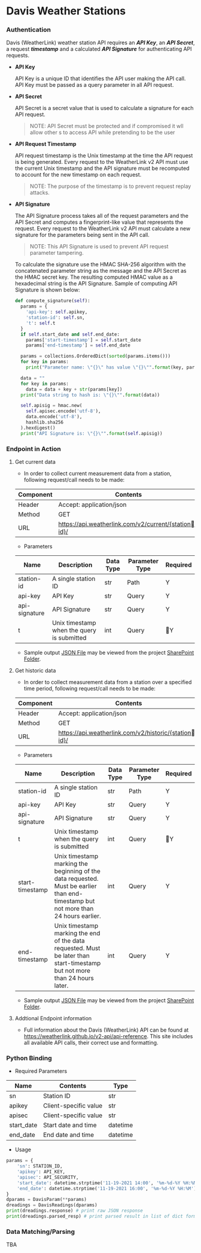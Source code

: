 # Davis Weather Stations

### Authentication

Davis (WeatherLink) weather station API requires an ***API Key***, an ***API Secret***, a request ***timestamp*** and a calculated ***API Signature*** for authenticating API requests.

- **API Key**

  API Key is a unique ID that identifies the API user making the API call. API Key must be passed as a query parameter in all API request.

  

- **API Secret**

  API Secret is a secret value that is used to calculate a signature for each API request.

  > NOTE: API Secret must be protected and if compromised it wll allow other s to access API while pretending to be the user

  

- **API Request Timestamp**

  API request timestamp is the Unix timestamp at the time the API request is being generated. Every request to the WeatherLink v2 API must use the current Unix timestamp and the API signature must be recomputed to account for the new timestamp on each request.

  > NOTE: The purpose of the timestamp is to prevent request replay attacks.

  

- **API Signature**

  The API Signature process takes all of the request parameters and the API Secret and computes a fingerprint-like value that represents the request. Every request to the WeatherLink v2 API must calculate a new signature for the parameters being sent in the API call. 

  > NOTE: This API Signature is used to prevent API request parameter tampering.

  To calculate the signature use the HMAC SHA-256 algorithm with the concatenated parameter string as the message and the API Secret as the HMAC secret key. The resulting computed HMAC value as a hexadecimal string is the API Signature. Sample of computing API Signature is shown below:

  ```python
  def compute_signature(self):
    params = {
      'api-key': self.apikey,
      'station-id': self.sn,
      't': self.t
    }
    if self.start_date and self.end_date:
      params['start-timestamp'] = self.start_date
      params['end-timestamp'] = self.end_date
  
    params = collections.OrderedDict(sorted(params.items()))
    for key in params:
      print("Parameter name: \"{}\" has value \"{}\"".format(key, params[key]))
  
    data = ""
    for key in params:
      data = data + key + str(params[key])
    print("Data string to hash is: \"{}\"".format(data))
  
    self.apisig = hmac.new(
      self.apisec.encode('utf-8'),
      data.encode('utf-8'),
      hashlib.sha256
    ).hexdigest()
    print("API Signature is: \"{}\"".format(self.apisig))
  ```

### Endpoint in Action

1. Get current data

   - In order to collect current measurement data from a station, following request/call needs to be made:

   | Component | Contents                                             |
   | --------- | ---------------------------------------------------- |
   | Header    | Accept: application/json                             |
   | Method    | GET                                                  |
   | URL       | https://api.weatherlink.com/v2/current/{station-id}/ |

   - Parameters

   | Name          | Description                                | Data Type | Parameter Type | Required |
   | ------------- | ------------------------------------------ | --------- | -------------- | -------- |
   | station-id    | A single station ID                        | str       | Path           | Y        |
   | api-key       | API Key                                    | str       | Query          | Y        |
   | api-signature | API Signature                              | str       | Query          | Y        |
   | t             | Unix timestamp when the query is submitted | int       | Query          | Y        |
   
   - Sample output [JSON File](https://michiganstate.sharepoint.com/sites/Geography-EnviroweatherTeam/_layouts/15/download.aspx?UniqueId=a80bb057384c4a6ba95f89c7f46fc160&e=cJT5Em) may be viewed from the project [SharePoint Folder](https://michiganstate.sharepoint.com/:f:/r/sites/Geography-EnviroweatherTeam/Shared%20Documents/Data%20on%20Demand/ADS%20ENVWX%20API%20Project/Vendor%20API%20and%20station%20info/Sample%20Weather%20Data%20Output?csf=1&web=1&e=55ky0M).
   
1. Get historic data 

   - In order to collect measurement data from a station over a specified time period, following request/call needs to be made:

   | Component | Contents                                              |
   | --------- | ----------------------------------------------------- |
   | Header    | Accept: application/json                              |
   | Method    | GET                                                   |
   | URL       | https://api.weatherlink.com/v2/historic/{station-id}/ |

   - Parameters

   | Name            | Description                                                  | Data Type | Parameter Type | Required |
   | --------------- | ------------------------------------------------------------ | --------- | -------------- | -------- |
   | station-id      | A single station ID                                          | str       | Path           | Y        |
   | api-key         | API Key                                                      | str       | Query          | Y        |
   | api-signature   | API Signature                                                | str       | Query          | Y        |
   | t               | Unix timestamp when the query is submitted                   | int       | Query          | Y        |
   | start-timestamp | Unix timestamp marking the beginning of the data requested. Must be earlier than end-timestamp but not more than 24 hours earlier. | int       | Query          | Y        |
   | end-timestamp   | Unix timestamp marking the end of the data requested. Must be later than start-timestamp but not more than 24 hours later. | int       | Query          | Y        |
   
   - Sample output [JSON File](https://michiganstate.sharepoint.com/sites/Geography-EnviroweatherTeam/_layouts/15/download.aspx?UniqueId=91c9b9303d9f453897e04104f7cca03f&e=yNpYKQ) may be viewed from the project [SharePoint Folder](https://michiganstate.sharepoint.com/:f:/r/sites/Geography-EnviroweatherTeam/Shared%20Documents/Data%20on%20Demand/ADS%20ENVWX%20API%20Project/Vendor%20API%20and%20station%20info/Sample%20Weather%20Data%20Output?csf=1&web=1&e=55ky0M).
   
3. Addtional Endpoint information

   - Full information about the Davis (WeatherLink) API can be found at https://weatherlink.github.io/v2-api/api-reference. This site includes all available API calls, their correct use and formatting.

### Python Binding

- Required Parameters

| Name       | Contents              | Type     |
| ---------- | --------------------- | -------- |
| sn         | Station ID            | str      |
| apikey     | Client-specific value | str      |
| apisec     | Client-specific value | str      |
| start_date | Start date and time   | datetime |
| end_date   | End date and time     | datetime |

- Usage

```python
params = {
    'sn': STATION_ID,
    'apikey': API_KEY,
    'apisec': API_SECURITY,
    'start_date': datetime.strptime('11-19-2021 14:00', '%m-%d-%Y %H:%M'),
    'end_date': datetime.strptime('11-19-2021 16:00', '%m-%d-%Y %H:%M')
}
dparams = DavisParam(**params)
dreadings = DavisReadings(dparams)
print(dreadings.response) # print raw JSON response
print(dreadings.parsed_resp) # print parsed result in list of dict format
```

### Data Matching/Parsing

TBA